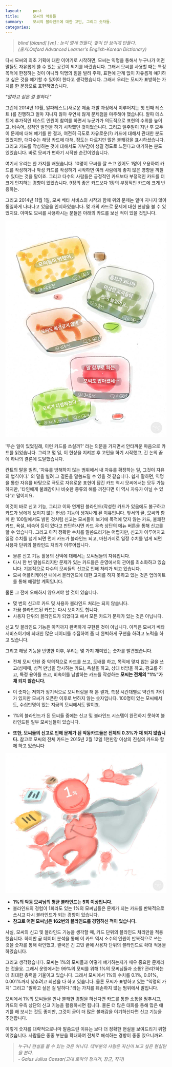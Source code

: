 ```yaml
---
layout:     post
title:      모씨의 악동들
summary:    모씨의 블라인드에 대한 고민, 그리고 숫자들.
categories:
---
```

>*blind  [blaɪnd] [vn] : 눈이 멀게 만들다, 앞이 안 보이게 만들다.*<br />
>*(출처:Oxford Advanced Learner's English-Korean Dictionary)*

다시 모씨의 최초 기획에 대한 이야기로 시작하면, 모씨는 익명을 통해서 누구나가 어떤 말들도 자유롭게 쓸 수 있는 공간이 되기를 바랐습니다. 그래서 모씨를 사용할 때는 특정 목적에 한정하는 것이 아니라 익명의 힘을 빌려 주제, 표현에 관계 없이 자유롭게 얘기하고 싶은 것을 얘기할 수 있어야 한다고 생각했습니다. 그래서 우리는 모씨가 표방하는 가치를 한 문장으로 표현하였습니다.

*"말하고 싶은 걸 말하다."*

그런데 2014년 10월, 알파테스트(새로운 제품 개발 과정에서 이루어지는 첫 번째 테스트 )를 진행하고 얼마 지나지 않아 우연치 않게 문제점을 마주해야 했습니다. 알파 테스트에 추가적인 테스트 인원이 참여를 하면서 누군가가 의도적으로 표현의 수위를 높이고, 비속어, 성적인 발언을 하기 시작했던 것이었습니다. 그리고 일주일이 지난 후 모두 이 문제에 대해 얘기를 한 결과, 여전히 극도로 자유로운(?) 카드에 대해서 관대한 분도 있었지만, 대다수는 해당 카드에 대해, 정도는 다르지만 많은 불쾌감을 표시하셨습니다. 그리고 카드를 작성하는 것에 대해서도 거부감이 생길 정도로 느낀다고 얘기하는 분도 있었습니다. 바로 모씨가 변하기 시작한 순간이었습니다. 

여기서 우리는 한 가지를 배웠습니다. 10명이 모씨를 잘 쓰고 있어도 1명이 오용하여 카드를 작성하거나 악성 카드를 작성하기 시작하면 여러 사람에게 좋지 않은 영향을 끼칠 수 있다는 것을 말이죠. 그리고 다수의 사람들은 긍정적인 카드보다 부정적인 카드를 더 크게 인지하는 경향이 있었습니다. 9장의 좋은 카드보다 1장의 부정적인 카드에 크게 반응하는.

그리고 2014년 11월 1일, 모씨 베타 서비스의 시작과 함께 위의 문제는 얼마 지나지 않아 동일하게 나타나고 있음을 인지하였습니다. 몇 개의 카드로 문제에 대한 현상을 볼 수 있었지요. 아마도 모씨를 사용하시는 분들은 아래의 카드를 보신 적이 있을 것입니다. 

![](/images/20150309/005_001.jpg)


'무슨 일이 있었길래, 이런 카드를 쓰실까?' 라는 의문을 가지면서 안타까운 마음으로 카드를 읽었습니다. 그리고 몇 일, 이 현상을 지켜본 후 고민을 하기 시작했고, 긴 논의 끝에 하나의 결론에 도달했습니다. 

칸트의 말을 빌려, '자유를 방해하지 않는 범위에서 내 자유를 확장하는 일, 그것이 자유의 법칙이다.' 의 말을 빌려 그 결론을 말씀드릴 수 있을 것 같습니다. 쉽게 말하면, 익명을 통한 자유를 바탕으로 극도로 자유로운 표현이 담긴 카드 역시 모씨에서는 모두 가능하지만, '타인에게 불쾌감이나 비슷한 종류의 해를 끼친다면 이 역시 자유가 아닐 수 있다'고 말이지요.

이것이 바로 신고 기능, 그리고 이와 연계된 블라인드(작성한 카드가 있음에도 불구하고 카드가 남에게 보이지 않는 현상) 기능이 생겨나게 된 이유입니다. 앞서의 글, 모씨와 함께 한 100일에서도 밝힌 것처럼 신고는 모씨들이 보기에 목적에 맞지 않는 카드, 불쾌한 카드, 욕설, 비속어 등이 있다고 판단하시면 카드 우측 상단의 메뉴 버튼을 통해 신고를 할 수 있습니다. 그리고 아직 정확한 수치를 말씀드리기는 어렵지만, 신고가 이루어지고 일정 수치를 넘게 되면 먼저 카드가 블라인드 되고, 마찬가지로 일정 수치를 넘게 되면 사용자 단위의 블라인드 처리가 이루어집니다. 

- 물론 신고 기능 활용의 선택에 대해서는 모씨님들의 자유입니다. 
- 다시 한 번 말씀드리지만 문제가 있는 카드들은 운영에서의 관여를 최소화하고 있습니다. 기본적으로 다수의 모씨들의 신고로 인해 처리가 되고 있습니다.
- 모씨 어플리케이션 내에서 블라인드에 대한 고지를 하지 못하고 있는 것은 업데이트를 통해 해결할 계획입니다. 

물론 그 전에 오해하지 않으셔야 할 것이 있습니다.

- 몇 번의 신고로 카드 및 사용자 블라인드 처리는 되지 않습니다.
- 가끔 블라인드된 카드는 다시 보이기도 합니다. 
- 사용자 단위의 블라인드가 되었다고 해서 모든 카드가 문제가 있는 것은 아닙니다.

신고 및 블라인드 기능은 아직까지 완벽하게 구현된 것이 아닙니다. 아직은 모씨가 베타 서비스이기에 최대한 많은 데이터를 수집하여 좀 더 완벽하게 구현을 하려고 노력을 하고 있습니다. 

그리고 해당 기능을 반영한 이후, 우리는 몇 가지 재미있는 숫자를 발견했습니다.  

- 전체 모씨 인원 중 악의적으로 카드를 쓰고, 도배를 하고, 목적에 맞지 않는 글을 쓰고(성매매, 성적 만남을 암시하는 카드), 욕설을 하고, 상대 비방을 하고, 광고를 하고, 특정 용어를 쓰고, 비속어를 남발하는 카드를 작성하는 **모씨는 전체의 "1%"가 채 되지 않습니다.**  

- 이 숫자는 저희가 정기적으로 모니터링을 해 본 결과, 측정 시간대별로 약간의 차이가 있지만 모씨가 오픈한 이후로 변하지 않는 숫자입니다. 100명이 있는 모씨에서도, 수십만명이 있는 지금의 모씨에서도 말이죠.

- 1%의 블라인드가 된 모씨들 중에는 신고 및 블라인드 시스템이 완전하지 못하여 블라인드된 일부 모씨님들이 있습니다. 

- **또한, 모씨들의 신고로 인해 문제가 된 악동카드들은 전체의 0.3%가 채 되지 않습니다.**  참고로 모씨의 전체 카드는 2015년 2월 12일 1천만장 이상의 진실의 카드와 함께 하고 있습니다 

![](/images/20150309/005_002.jpg)

- **1%의 악동 모씨님의 평균 블라인드는 5회 이상입니다.** 
- 블라인드의 경험이 1회라도 있는 1%의 모씨님들은 문제가 되는 카드를 반복적으로 쓰시고 다시 블라인드가 되는 경향이 있습니다. 
- **참고로 어떤 모씨님은 162번의 블라인드를 경험하신 적이 있습니다.**

사실, 모씨의 신고 및 블라인드 기능을 생각할 때, 카드 단위의 블라인드 처리만을 적용했습니다. 하지만 곧 데이터 분석을 통해 이 카드 역시 소수의 인원이 반복적으로 쓰는 것을 숫자를 통해 확인했고, 결국은 긴 고민 끝에 사용자 단위의 블라인드로 확대 적용을 하였습니다. 

그리고 생각했습니다. 모씨는 1%의 모씨들과 어떻게 얘기하는지가 매우 중요한 문제라는 것을요. 
그래서 운영에서는 99%의 모씨를 위해 1%의 모씨님들과 소통? 관리?하는데 최대한 총력을 기울이고 있습니다. 그래서 모씨에서 1%의 수치를 0.1%, 0.01%, 0.001%까지 낮추려고 최선을 다 하고 있습니다. 물론 모씨가 표방하고 있는 "익명의 가치" 그리고 "말하고 싶은 걸 말하다."라는 가치를 훼손하지 않는 범위에서 말입니다. 

모씨에서 1%의 모씨들을 만나 불쾌한 경험을 하신다면 카드를 통한 소통을 멈추시고, 카드의 우측 상단의 신고 기능을 활용하시면 됩니다. 물론 더 많은 대화를 통해 많은 얘기를 해 보시는 것도 좋지만, 그것이 굳이 더 많은 불쾌감을 야기하신다면 신고 기능을 추천합니다. 

이렇게 숫자를 대략적으로나마 말씀드린 이유는 보다 더 정확한 현실을 보여드리기 위함이었습니다. 사람들은 종종 부분을 확대하여 전체로 해석하는 경향이 종종 있으니까요. 

>*누구나 현실을 볼 수 있는 것은 아니다. 대부분의 사람은 자신이 보고 싶은 현실만을 본다.*<br />
*- Gaius Julius Caesar(고대 로마의 정치가, 장군, 작가)*